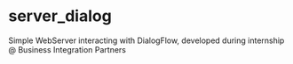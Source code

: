 # server_dialog

Simple WebServer interacting with DialogFlow, developed during internship @ Business Integration Partners
